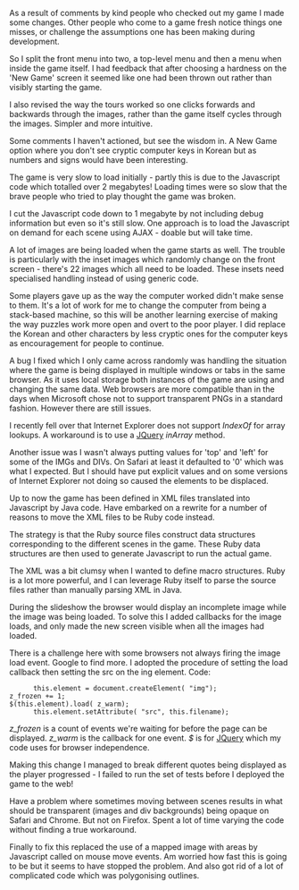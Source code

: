 As a result of comments by kind people who checked out my
game I made some changes.  Other people who come to a game fresh
notice things one misses, or challenge the assumptions one has
been making during development.

So I split the front menu into two, a top-level menu and then a
menu when inside the game itself.  I had feedback that after
choosing a hardness on the 'New Game' screen it seemed like
one had been thrown out rather than visibly starting the game.

I also revised the way the tours worked so one clicks forwards
and backwards through the images, rather than the game itself
cycles through the images.  Simpler and more intuitive.

Some comments I haven't actioned, but see the wisdom in.  A
New Game option where you don't see cryptic computer keys in
Korean but as numbers and signs would have been interesting.

The game is very slow to load initially - partly this is due to
the Javascript code which totalled over 2 megabytes!  Loading times
were so slow that the brave people who tried to play thought
the game was broken.

I cut the Javascript code
down to 1 megabyte by not including debug information but even so
it's still slow.  One approach is to load the Javascript on
demand for each scene using AJAX - doable but will take time.

A lot of images are being loaded when the game starts as well.
The trouble is particularly with the inset images which randomly
change on the front screen - there's 22 images which all need to
be loaded.  These insets need specialised handling instead of
using generic code.

Some players gave up as the way the computer worked didn't make
sense to them.  It's a lot of work for me to change the computer
from being a stack-based machine, so this will be another
learning exercise of making the way puzzles work more
open and overt to the poor player.  I did replace the Korean
and other characters by less cryptic ones for the computer
keys as encouragement for people to continue.

A bug I fixed which I only came across randomly was handling
the situation where the game is being displayed in multiple windows
or tabs in the same browser.  As it uses local storage both
instances of the game are using and changing the same data.
Web browsers are more compatible than in the days when Microsoft
chose not to support transparent PNGs in a standard fashion.  However
there are still issues.

I recently fell over that Internet Explorer does not support
*IndexOf* for array lookups.  A workaround is to use a
[JQuery](http://jquery.com) *inArray* method.

Another issue was I wasn't always putting values for 'top' and 'left'
for some of the IMGs and DIVs.  On Safari at least it defaulted to
'0' which was what I expected.  But I should have put explicit values
and on some versions of Internet Explorer not doing so caused the
elements to be displaced.

Up to now the game has been defined in XML files translated into
Javascript by Java code.  Have embarked on a rewrite for a number
of reasons to move the XML files to be Ruby code instead.

The strategy is that the Ruby source files construct data
structures corresponding to the different scenes in the game.
These Ruby data structures are then used to generate Javascript
to run the actual game.

The XML was a bit clumsy when I wanted to define macro
structures.  Ruby is a lot more powerful, and I can leverage
Ruby itself to parse the source files rather than manually
parsing XML in Java.

During the slideshow the browser would display an incomplete image
while the image was being loaded.  To solve this I added callbacks for
the image loads, and only made the new screen visible when all the
images had loaded.

There is a challenge here with some browsers not always firing the
image load event.  Google to find more.  I adopted the procedure of
setting the load callback then setting the src on the ing element.
Code:

~~~
      this.element = document.createElement( "img");
z_frozen += 1;
$(this.element).load( z_warm);
      this.element.setAttribute( "src", this.filename);

~~~
*z_frozen* is a count of events we're waiting for before the page
can be displayed.  *z_warm* is the callback for one event.
*$* is for [JQuery](http://api.jquery.com)
which my code uses for browser independence.

Making this change I managed to break different quotes being
displayed as the player progressed - I failed to run the set of
tests before I deployed the game to the web!

Have a problem where sometimes moving between scenes results in
what should be transparent (images and div backgrounds) being opaque
on Safari and Chrome.  But not on Firefox.  Spent a lot of time
varying the code without finding a true workaround.

Finally to fix this replaced the use of a mapped image with areas
by Javascript called on mouse move events.  Am worried how fast
this is going to be but it seems to have stopped the problem.
And also got rid of a lot of complicated code which was
polygonising outlines.
